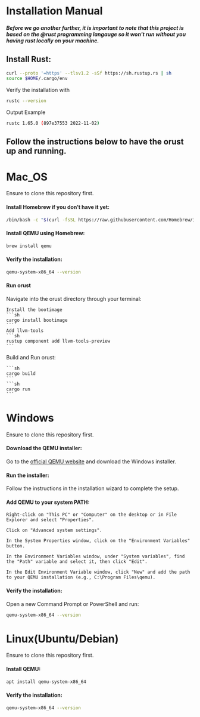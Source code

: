 # Installation Manual

##### Before we go another further, it is important to note that this project is based on the @rust programming langauge so it won't run without you having rust locally on your machine.

## Install Rust:
```sh
curl --proto '=https' --tlsv1.2 -sSf https://sh.rustup.rs | sh
source $HOME/.cargo/env
```
Verify the installation with
```sh
rustc --version
```
Output Example
```sh
rustc 1.65.0 (897e37553 2022-11-02)
```
##                                 Follow the instructions below to have the orust up and running.

# Mac_OS
Ensure to clone this repository first.
#### Install Homebrew if you don’t have it yet:
```sh
/bin/bash -c "$(curl -fsSL https://raw.githubusercontent.com/Homebrew/install/HEAD/install.sh)"
```
#### Install QEMU using Homebrew:
```sh
brew install qemu
```
#### Verify the installation:
```sh
qemu-system-x86_64 --version
```
#### Run orust
Navigate into the orust directory through your terminal:

    Install the bootimage
    ```sh
    cargo install bootimage
    ````
    Add llvm-tools
    ```sh
    rustup component add llvm-tools-preview
    ```
Build and Run orust:

    ```sh
    cargo build
    ```
    ```sh
    cargo run
    ```
# Windows
Ensure to clone this repository first.

#### Download the QEMU installer:
Go to the [official QEMU website](https://www.qemu.org/download/#windows) and download the Windows installer.
#### Run the installer:
Follow the instructions in the installation wizard to complete the setup.
#### Add QEMU to your system PATH:

    Right-click on "This PC" or "Computer" on the desktop or in File Explorer and select "Properties".

    Click on "Advanced system settings".

    In the System Properties window, click on the "Environment Variables" button.

    In the Environment Variables window, under "System variables", find the "Path" variable and select it, then click "Edit".

    In the Edit Environment Variable window, click "New" and add the path to your QEMU installation (e.g., C:\Program Files\qemu).
#### Verify the installation:
Open a new Command Prompt or PowerShell and run:
```sh
qemu-system-x86_64 --version
```
# Linux(Ubuntu/Debian)
Ensure to clone this repository first.

#### Install QEMU:
```sh
apt install qemu-system-x86_64
```
#### Verify the installation:
```sh
qemu-system-x86_64 --version
```